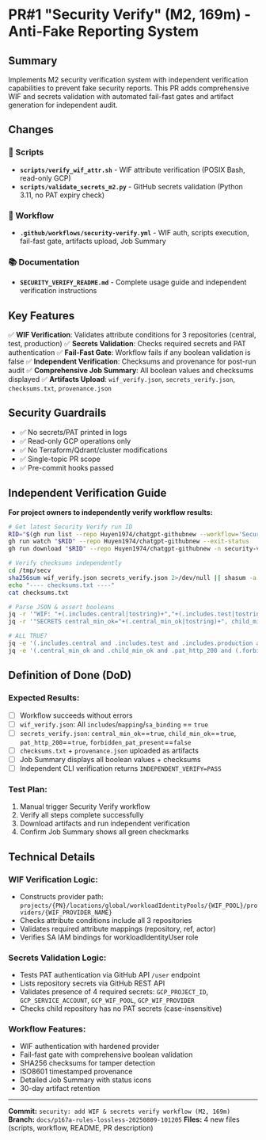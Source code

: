 # PR#1 "Security Verify" (M2, 169m) - Anti-Fake Reporting System

## Summary

Implements M2 security verification system with independent verification capabilities to prevent fake security reports. This PR adds comprehensive WIF and secrets validation with automated fail-fast gates and artifact generation for independent audit.

## Changes

### 🔧 Scripts
- **`scripts/verify_wif_attr.sh`** - WIF attribute verification (POSIX Bash, read-only GCP)
- **`scripts/validate_secrets_m2.py`** - GitHub secrets validation (Python 3.11, no PAT expiry check)

### 🚀 Workflow
- **`.github/workflows/security-verify.yml`** - WIF auth, scripts execution, fail-fast gate, artifacts upload, Job Summary

### 📚 Documentation
- **`SECURITY_VERIFY_README.md`** - Complete usage guide and independent verification instructions

## Key Features

✅ **WIF Verification**: Validates attribute conditions for 3 repositories (central, test, production)
✅ **Secrets Validation**: Checks required secrets and PAT authentication
✅ **Fail-Fast Gate**: Workflow fails if any boolean validation is false
✅ **Independent Verification**: Checksums and provenance for post-run audit
✅ **Comprehensive Job Summary**: All boolean values and checksums displayed
✅ **Artifacts Upload**: `wif_verify.json`, `secrets_verify.json`, `checksums.txt`, `provenance.json`

## Security Guardrails

- ✅ No secrets/PAT printed in logs
- ✅ Read-only GCP operations only
- ✅ No Terraform/Qdrant/cluster modifications
- ✅ Single-topic PR scope
- ✅ Pre-commit hooks passed

## Independent Verification Guide

**For project owners to independently verify workflow results:**

```bash
# Get latest Security Verify run ID
RID="$(gh run list --repo Huyen1974/chatgpt-githubnew --workflow='Security Verify' --limit 1 --json databaseId -q '.[0].databaseId')"
gh run watch "$RID" --repo Huyen1974/chatgpt-githubnew --exit-status
gh run download "$RID" --repo Huyen1974/chatgpt-githubnew -n security-verify -D /tmp/secv && ls -la /tmp/secv

# Verify checksums independently
cd /tmp/secv
sha256sum wif_verify.json secrets_verify.json 2>/dev/null || shasum -a 256 wif_verify.json secrets_verify.json
echo "---- checksums.txt ----"
cat checksums.txt

# Parse JSON & assert booleans
jq -r '"WIF: "+(.includes.central|tostring)+","+(.includes.test|tostring)+","+(.includes.production|tostring)+" | MAP:"+(.mapping.has_repository|tostring)+","+(.mapping.has_ref|tostring)+","+(.mapping.has_actor|tostring)+" | SA:"+(.sa_binding.central|tostring)+","+(.sa_binding.test|tostring)+","+(.sa_binding.production|tostring)' wif_verify.json
jq -r '"SECRETS central_min_ok="+(.central_min_ok|tostring)+", child_min_ok="+(.child_min_ok|tostring)+", pat_http_200="+(.pat_http_200|tostring)+", forbidden_pat_present="+(.forbidden_pat_present|tostring)' secrets_verify.json

# ALL TRUE?
jq -e '(.includes.central and .includes.test and .includes.production and .mapping.has_repository and .mapping.has_ref and .mapping.has_actor and .sa_binding.central and .sa_binding.test and .sa_binding.production)' wif_verify.json >/dev/null
jq -e '(.central_min_ok and .child_min_ok and .pat_http_200 and (.forbidden_pat_present|not))' secrets_verify.json >/dev/null && echo "INDEPENDENT_VERIFY=PASS"
```

## Definition of Done (DoD)

### Expected Results:
- [ ] Workflow succeeds without errors
- [ ] `wif_verify.json`: All `includes`/`mapping`/`sa_binding` == `true`
- [ ] `secrets_verify.json`: `central_min_ok`==`true`, `child_min_ok`==`true`, `pat_http_200`==`true`, `forbidden_pat_present`==`false`
- [ ] `checksums.txt` + `provenance.json` uploaded as artifacts
- [ ] Job Summary displays all boolean values + checksums
- [ ] Independent CLI verification returns `INDEPENDENT_VERIFY=PASS`

### Test Plan:
1. Manual trigger Security Verify workflow
2. Verify all steps complete successfully
3. Download artifacts and run independent verification
4. Confirm Job Summary shows all green checkmarks

## Technical Details

### WIF Verification Logic:
- Constructs provider path: `projects/{PN}/locations/global/workloadIdentityPools/{WIF_POOL}/providers/{WIF_PROVIDER_NAME}`
- Checks attribute conditions include all 3 repositories
- Validates required attribute mappings (repository, ref, actor)
- Verifies SA IAM bindings for workloadIdentityUser role

### Secrets Validation Logic:
- Tests PAT authentication via GitHub API `/user` endpoint
- Lists repository secrets via GitHub REST API
- Validates presence of 4 required secrets: `GCP_PROJECT_ID`, `GCP_SERVICE_ACCOUNT`, `GCP_WIF_POOL`, `GCP_WIF_PROVIDER`
- Checks child repository has no PAT secrets (case-insensitive)

### Workflow Features:
- WIF authentication with hardened provider
- Fail-fast gate with comprehensive boolean validation
- SHA256 checksums for tamper detection
- ISO8601 timestamped provenance
- Detailed Job Summary with status icons
- 30-day artifact retention

---
**Commit:** `security: add WIF & secrets verify workflow (M2, 169m)`
**Branch:** `docs/p167a-rules-lossless-20250809-101205`
**Files:** 4 new files (scripts, workflow, README, PR description)
